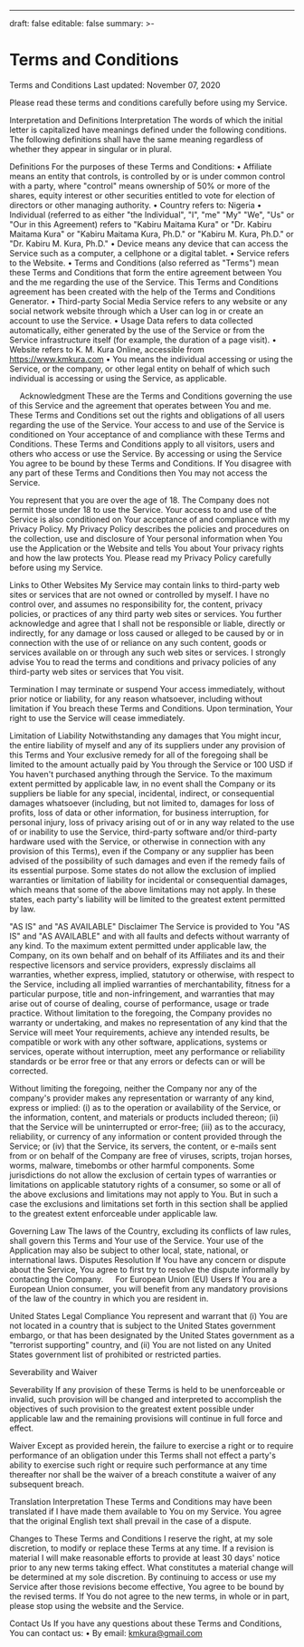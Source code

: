 ---
draft: false
editable: false
summary: >-
  # Terms and Conditions

Terms and Conditions
Last updated: November 07, 2020

Please read these terms and conditions carefully before using my Service.

Interpretation and Definitions
Interpretation
The words of which the initial letter is capitalized have meanings defined under the following conditions. The following definitions shall have the same meaning regardless of whether they appear in singular or in plural.

Definitions
For the purposes of these Terms and Conditions:
•	Affiliate means an entity that controls, is controlled by or is under common control with a party, where "control" means ownership of 50% or more of the shares, equity interest or other securities entitled to vote for election of directors or other managing authority.
•	Country refers to: Nigeria
•	Individual (referred to as either "the Individual", "I", "me" "My" "We", "Us" or "Our in this Agreement) refers to "Kabiru Maitama Kura" or "Dr. Kabiru Maitama Kura" or "Kabiru Maitama Kura, Ph.D." or "Kabiru M. Kura, Ph.D." or "Dr. Kabiru M. Kura, Ph.D."
•	Device means any device that can access the Service such as a computer, a cellphone or a digital tablet.
•	Service refers to the Website.
•	Terms and Conditions (also referred as "Terms") mean these Terms and Conditions that form the entire agreement between You and the me regarding the use of the Service. This Terms and Conditions agreement has been created with the help of the Terms and Conditions Generator.
•	Third-party Social Media Service refers to any website or any social network website through which a User can log in or create an account to use the Service.
•	Usage Data refers to data collected automatically, either generated by the use of the Service or from the Service infrastructure itself (for example, the duration of a page visit).
•	Website refers to K. M. Kura Online, accessible from https://www.kmkura.com
•	You means the individual accessing or using the Service, or the company, or other legal entity on behalf of which such individual is accessing or using the Service, as applicable.

 
Acknowledgment
These are the Terms and Conditions governing the use of this Service and the agreement that operates between You and me. These Terms and Conditions set out the rights and obligations of all users regarding the use of the Service.
Your access to and use of the Service is conditioned on Your acceptance of and compliance with these Terms and Conditions. These Terms and Conditions apply to all visitors, users and others who access or use the Service.
By accessing or using the Service You agree to be bound by these Terms and Conditions. If You disagree with any part of these Terms and Conditions then You may not access the Service.

You represent that you are over the age of 18. The Company does not permit those under 18 to use the Service.
Your access to and use of the Service is also conditioned on Your acceptance of and compliance with my Privacy Policy. My Privacy Policy describes the policies and procedures on the collection, use and disclosure of Your personal information when You use the Application or the Website and tells You about Your privacy rights and how the law protects You. Please read my Privacy Policy carefully before using my Service.

Links to Other Websites
My Service may contain links to third-party web sites or services that are not owned or controlled by myself.
I have no control over, and assumes no responsibility for, the content, privacy policies, or practices of any third party web sites or services. You further acknowledge and agree that I shall not be responsible or liable, directly or indirectly, for any damage or loss caused or alleged to be caused by or in connection with the use of or reliance on any such content, goods or services available on or through any such web sites or services.
I strongly advise You to read the terms and conditions and privacy policies of any third-party web sites or services that You visit.

Termination
I may terminate or suspend Your access immediately, without prior notice or liability, for any reason whatsoever, including without limitation if You breach these Terms and Conditions.
Upon termination, Your right to use the Service will cease immediately.

Limitation of Liability
Notwithstanding any damages that You might incur, the entire liability of myself and any of its suppliers under any provision of this Terms and Your exclusive remedy for all of the foregoing shall be limited to the amount actually paid by You through the Service or 100 USD if You haven't purchased anything through the Service.
To the maximum extent permitted by applicable law, in no event shall the Company or its suppliers be liable for any special, incidental, indirect, or consequential damages whatsoever (including, but not limited to, damages for loss of profits, loss of data or other information, for business interruption, for personal injury, loss of privacy arising out of or in any way related to the use of or inability to use the Service, third-party software and/or third-party hardware used with the Service, or otherwise in connection with any provision of this Terms), even if the Company or any supplier has been advised of the possibility of such damages and even if the remedy fails of its essential purpose.
Some states do not allow the exclusion of implied warranties or limitation of liability for incidental or consequential damages, which means that some of the above limitations may not apply. In these states, each party's liability will be limited to the greatest extent permitted by law.

"AS IS" and "AS AVAILABLE" Disclaimer
The Service is provided to You "AS IS" and "AS AVAILABLE" and with all faults and defects without warranty of any kind. To the maximum extent permitted under applicable law, the Company, on its own behalf and on behalf of its Affiliates and its and their respective licensors and service providers, expressly disclaims all warranties, whether express, implied, statutory or otherwise, with respect to the Service, including all implied warranties of merchantability, fitness for a particular purpose, title and non-infringement, and warranties that may arise out of course of dealing, course of performance, usage or trade practice. Without limitation to the foregoing, the Company provides no warranty or undertaking, and makes no representation of any kind that the Service will meet Your requirements, achieve any intended results, be compatible or work with any other software, applications, systems or services, operate without interruption, meet any performance or reliability standards or be error free or that any errors or defects can or will be corrected.

Without limiting the foregoing, neither the Company nor any of the company's provider makes any representation or warranty of any kind, express or implied: (i) as to the operation or availability of the Service, or the information, content, and materials or products included thereon; (ii) that the Service will be uninterrupted or error-free; (iii) as to the accuracy, reliability, or currency of any information or content provided through the Service; or (iv) that the Service, its servers, the content, or e-mails sent from or on behalf of the Company are free of viruses, scripts, trojan horses, worms, malware, timebombs or other harmful components.
Some jurisdictions do not allow the exclusion of certain types of warranties or limitations on applicable statutory rights of a consumer, so some or all of the above exclusions and limitations may not apply to You. But in such a case the exclusions and limitations set forth in this section shall be applied to the greatest extent enforceable under applicable law.

Governing Law
The laws of the Country, excluding its conflicts of law rules, shall govern this Terms and Your use of the Service. Your use of the Application may also be subject to other local, state, national, or international laws.
Disputes Resolution
If You have any concern or dispute about the Service, You agree to first try to resolve the dispute informally by contacting the Company.
 
For European Union (EU) Users
If You are a European Union consumer, you will benefit from any mandatory provisions of the law of the country in which you are resident in.

United States Legal Compliance
You represent and warrant that (i) You are not located in a country that is subject to the United States government embargo, or that has been designated by the United States government as a "terrorist supporting" country, and (ii) You are not listed on any United States government list of prohibited or restricted parties.

Severability and Waiver

Severability
If any provision of these Terms is held to be unenforceable or invalid, such provision will be changed and interpreted to accomplish the objectives of such provision to the greatest extent possible under applicable law and the remaining provisions will continue in full force and effect.

Waiver
Except as provided herein, the failure to exercise a right or to require performance of an obligation under this Terms shall not effect a party's ability to exercise such right or require such performance at any time thereafter nor shall be the waiver of a breach constitute a waiver of any subsequent breach.

Translation Interpretation
These Terms and Conditions may have been translated if I have made them available to You on my Service. You agree that the original English text shall prevail in the case of a dispute.

Changes to These Terms and Conditions
I reserve the right, at my sole discretion, to modify or replace these Terms at any time. If a revision is material I will make reasonable efforts to provide at least 30 days' notice prior to any new terms taking effect. What constitutes a material change will be determined at my sole discretion.
By continuing to access or use my Service after those revisions become effective, You agree to be bound by the revised terms. If You do not agree to the new terms, in whole or in part, please stop using the website and the Service.

Contact Us
If you have any questions about these Terms and Conditions, You can contact us:
•	By email: kmkura@gmail.com


